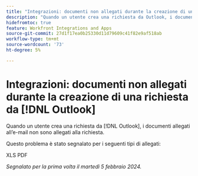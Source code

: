 ```yaml
---
title: "Integrazioni: documenti non allegati durante la creazione di una richiesta da Outlook"
description: "Quando un utente crea una richiesta da Outlook, i documenti allegati all’e-mail non vengono allegati alla richiesta."
hidefromtoc: true
feature: Workfront Integrations and Apps
source-git-commit: 27d1f17ea0b25330d11d79609c41f82e9af518ab
workflow-type: tm+mt
source-wordcount: '73'
ht-degree: 5%

---
```



# Integrazioni: documenti non allegati durante la creazione di una richiesta da [!DNL Outlook]

Quando un utente crea una richiesta da [!DNL Outlook], i documenti allegati all’e-mail non sono allegati alla richiesta.

Questo problema è stato segnalato per i seguenti tipi di allegati:

XLS PDF

_Segnalato per la prima volta il martedì 5 febbraio 2024._
